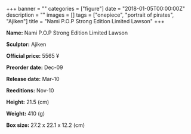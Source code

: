 +++
banner = ""
categories = ["figure"]
date = "2018-01-05T00:00:00Z"
description = ""
images = []
tags = ["onepiece", "portrait of pirates", "Ajiken"]
title = "Nami P.O.P Strong Edition Limited Lawson"
+++

**Name:** Nami P.O.P Strong Edition Limited Lawson

**Sculptor:** Ajiken

**Official price:** 5565 ¥

**Preorder date:** Dec-09

**Release date:** Mar-10

**Reeditions:** Nov-10

**Height:** 21.5 (cm)

**Weight:** 410 (g)

**Box size:** 27.2 x 22.1 x 12.2 (cm)


